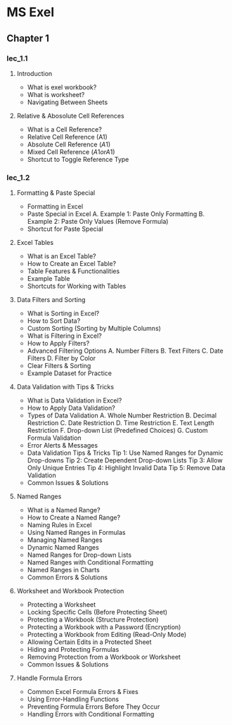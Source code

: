 # MS Exel

## Chapter 1

### lec_1.1

1. Introduction

   - What is exel workbook?
   - What is worksheet?
   - Navigating Between Sheets

2. Relative & Abosolute Cell References
   - What is a Cell Reference?
   - Relative Cell Reference (A1)
   - Absolute Cell Reference ($A$1)
   - Mixed Cell Reference ($A1 or A$1)
   - Shortcut to Toggle Reference Type

### lec_1.2

1. Formatting & Paste Special

   - Formatting in Excel
   - Paste Special in Excel
     A. Example 1: Paste Only Formatting
     B. Example 2: Paste Only Values (Remove Formula)
   - Shortcut for Paste Special

2. Excel Tables

   - What is an Excel Table?
   - How to Create an Excel Table?
   - Table Features & Functionalities
   - Example Table
   - Shortcuts for Working with Tables

3. Data Filters and Sorting

   - What is Sorting in Excel?
   - How to Sort Data?
   - Custom Sorting (Sorting by Multiple Columns)
   - What is Filtering in Excel?
   - How to Apply Filters?
   - Advanced Filtering Options
     A. Number Filters
     B. Text Filters
     C. Date Filters
     D. Filter by Color
   - Clear Filters & Sorting
   - Example Dataset for Practice

4. Data Validation with Tips & Tricks
   - What is Data Validation in Excel?
   - How to Apply Data Validation?
   - Types of Data Validation
     A. Whole Number Restriction
     B. Decimal Restriction
     C. Date Restriction
     D. Time Restriction
     E. Text Length Restriction
     F. Drop-down List (Predefined Choices)
     G. Custom Formula Validation
   - Error Alerts & Messages
   - Data Validation Tips & Tricks
     Tip 1: Use Named Ranges for Dynamic Drop-downs
     Tip 2: Create Dependent Drop-down Lists
     Tip 3: Allow Only Unique Entries
     Tip 4: Highlight Invalid Data
     Tip 5: Remove Data Validation
   - Common Issues & Solutions
5. Named Ranges
   - What is a Named Range?
   - How to Create a Named Range?
   - Naming Rules in Excel
   - Using Named Ranges in Formulas
   - Managing Named Ranges
   - Dynamic Named Ranges
   - Named Ranges for Drop-down Lists
   - Named Ranges with Conditional Formatting
   - Named Ranges in Charts
   - Common Errors & Solutions
6. Worksheet and Workbook Protection
   - Protecting a Worksheet
   - Locking Specific Cells (Before Protecting Sheet)
   - Protecting a Workbook (Structure Protection)
   - Protecting a Workbook with a Password (Encryption)
   - Protecting a Workbook from Editing (Read-Only Mode)
   - Allowing Certain Edits in a Protected Sheet
   - Hiding and Protecting Formulas
   - Removing Protection from a Workbook or Worksheet
   - Common Issues & Solutions
7. Handle Formula Errors
   - Common Excel Formula Errors & Fixes
   - Using Error-Handling Functions
   - Preventing Formula Errors Before They Occur
   - Handling Errors with Conditional Formatting
